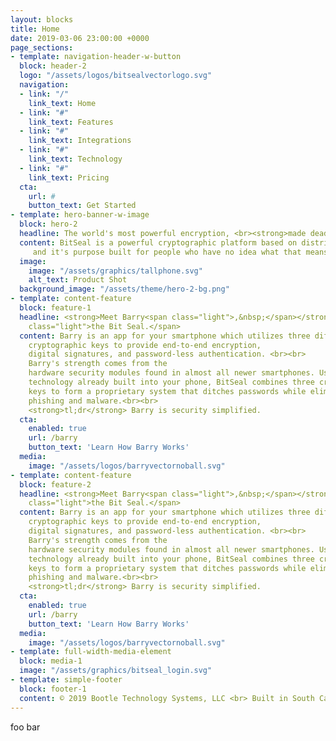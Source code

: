```yaml
---
layout: blocks
title: Home
date: 2019-03-06 23:00:00 +0000
page_sections:
- template: navigation-header-w-button
  block: header-2
  logo: "/assets/logos/bitsealvectorlogo.svg"
  navigation:
  - link: "/"
    link_text: Home
  - link: "#"
    link_text: Features
  - link: "#"
    link_text: Integrations
  - link: "#"
    link_text: Technology
  - link: "#"
    link_text: Pricing
  cta:
    url: #
    button_text: Get Started
- template: hero-banner-w-image
  block: hero-2
  headline: The world's most powerful encryption, <br><strong>made dead simple.</strong>
  content: BitSeal is a powerful cryptographic platform based on distributed asymmetric key cryptography,
     and it's purpose built for people who have no idea what that means.
  image:
    image: "/assets/graphics/tallphone.svg"
    alt_text: Product Shot
  background_image: "/assets/theme/hero-2-bg.png"
- template: content-feature
  block: feature-1
  headline: <strong>Meet Barry<span class="light">,&nbsp;</span></strong><span
    class="light">the Bit Seal.</span>
  content: Barry is an app for your smartphone which utilizes three different
    cryptographic keys to provide end-to-end encryption,
    digital signatures, and password-less authentication. <br><br>
    Barry's strength comes from the
    hardware security modules found in almost all newer smartphones. Using the
    technology already built into your phone, BitSeal combines three cross-encrypted
    keys to form a proprietary system that ditches passwords while eliminating threats from
    phishing and malware.<br><br>
    <strong>tl;dr</strong> Barry is security simplified.
  cta:
    enabled: true
    url: /barry
    button_text: 'Learn How Barry Works'
  media:
    image: "/assets/logos/barryvectornoball.svg"
- template: content-feature
  block: feature-2
  headline: <strong>Meet Barry<span class="light">,&nbsp;</span></strong><span
    class="light">the Bit Seal.</span>
  content: Barry is an app for your smartphone which utilizes three different
    cryptographic keys to provide end-to-end encryption,
    digital signatures, and password-less authentication. <br><br>
    Barry's strength comes from the
    hardware security modules found in almost all newer smartphones. Using the
    technology already built into your phone, BitSeal combines three cross-encrypted
    keys to form a proprietary system that ditches passwords while eliminating threats from
    phishing and malware.<br><br>
    <strong>tl;dr</strong> Barry is security simplified.
  cta:
    enabled: true
    url: /barry
    button_text: 'Learn How Barry Works'
  media:
    image: "/assets/logos/barryvectornoball.svg"
- template: full-width-media-element
  block: media-1
  image: "/assets/graphics/bitseal_login.svg"
- template: simple-footer
  block: footer-1
  content: © 2019 Bootle Technology Systems, LLC <br> Built in South Carolina
---
```


foo bar
